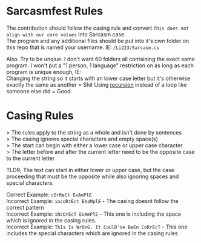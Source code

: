 # Sarcasmfest Rules
The contribution should follow the casing rule and convert `This does not align with our core values` into Sarcasm case.\
The program and any additional files should be put into it's own folder on this repo that is named your username. IE: `/Li223/Sarcasm.cs`

Also. Try to be unqiue. I don't want 60 folders all containing the exact same program. I won't put a "1 person, 1 language" restriction on as long as each program is unique enough, IE:\
Changing the string so it starts with an lower case letter but it's otherwise exactly the same as another = Shit
Using [recursion](https://github.com/li223/Sarcasmfest/edit/master/CONTRIBUTING.md#L7) instead of a loop like someone else did = Good

# Casing Rules
\> The rules apply to the string as a whole and isn't done by sentences\
\> The casing ignores special characters and empty space(s)\
\> The start can begin with either a lower case or upper case character\
\> The letter before and after the current letter need to be the opposite case to the current letter

TLDR; The text can start in either lower or upper case, but the case proceeding that must be the opposite while also ignoring spaces and special characters.

Correct Example: `cOrReCt ExAmPlE`\
Incorrect Example: `incoRrEct EXaMplE` - The casing doesnt follow the correct pattern\
Incorrect Example: `iNcOrEcT ExAmPlE` - This one is including the space which is ignored in the casing rules.\
Incorrect Example: `ThIs Is WrOnG. It CoUlD'Ve BeEn CoRrEcT` - This one includes the special characters which are ignored in the casing rules
